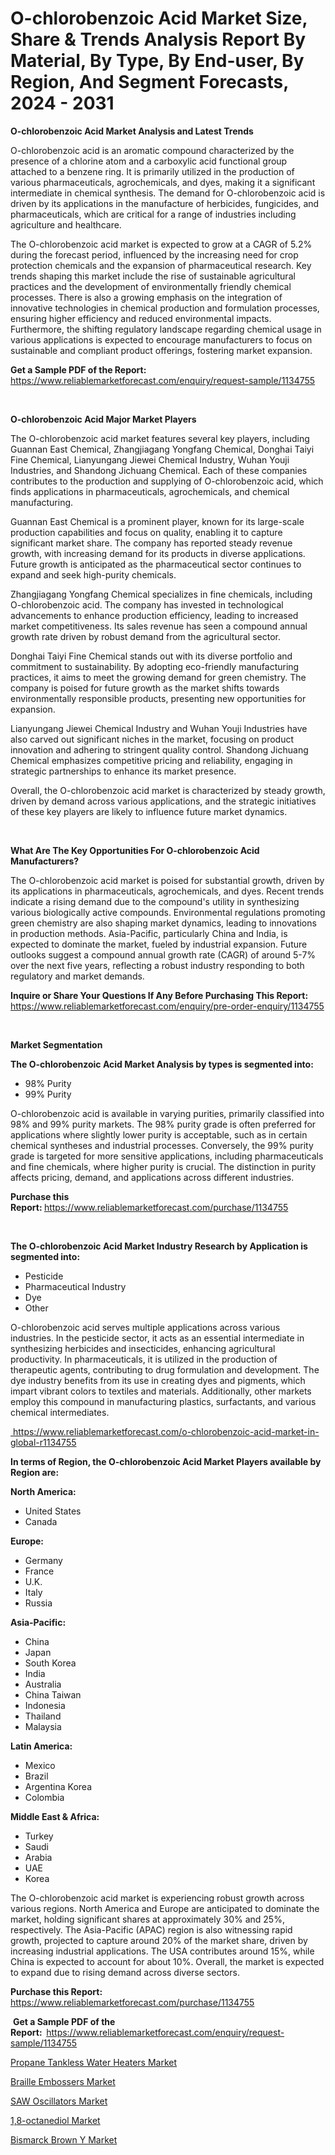 <p><h1>O-chlorobenzoic Acid Market Size, Share & Trends Analysis Report By Material, By Type, By End-user, By Region, And Segment Forecasts, 2024 - 2031</h1></p><p><strong>O-chlorobenzoic Acid Market Analysis and Latest Trends</strong></p>
<p><p>O-chlorobenzoic acid is an aromatic compound characterized by the presence of a chlorine atom and a carboxylic acid functional group attached to a benzene ring. It is primarily utilized in the production of various pharmaceuticals, agrochemicals, and dyes, making it a significant intermediate in chemical synthesis. The demand for O-chlorobenzoic acid is driven by its applications in the manufacture of herbicides, fungicides, and pharmaceuticals, which are critical for a range of industries including agriculture and healthcare.</p><p>The O-chlorobenzoic acid market is expected to grow at a CAGR of 5.2% during the forecast period, influenced by the increasing need for crop protection chemicals and the expansion of pharmaceutical research. Key trends shaping this market include the rise of sustainable agricultural practices and the development of environmentally friendly chemical processes. There is also a growing emphasis on the integration of innovative technologies in chemical production and formulation processes, ensuring higher efficiency and reduced environmental impacts. Furthermore, the shifting regulatory landscape regarding chemical usage in various applications is expected to encourage manufacturers to focus on sustainable and compliant product offerings, fostering market expansion.</p></p>
<p><strong>Get a Sample PDF of the Report:&nbsp;</strong> <a href="https://www.reliablemarketforecast.com/enquiry/request-sample/1134755?utm_campaign=1108&utm_medium=2&utm_source=Github&utm_content=ia&utm_term=18122024&utm_id=o-chlorobenzoic-acid">https://www.reliablemarketforecast.com/enquiry/request-sample/1134755</a></p>
<p>&nbsp;</p>
<p><strong>O-chlorobenzoic Acid Major Market Players</strong></p>
<p><p>The O-chlorobenzoic acid market features several key players, including Guannan East Chemical, Zhangjiagang Yongfang Chemical, Donghai Taiyi Fine Chemical, Lianyungang Jiewei Chemical Industry, Wuhan Youji Industries, and Shandong Jichuang Chemical. Each of these companies contributes to the production and supplying of O-chlorobenzoic acid, which finds applications in pharmaceuticals, agrochemicals, and chemical manufacturing.</p><p>Guannan East Chemical is a prominent player, known for its large-scale production capabilities and focus on quality, enabling it to capture significant market share. The company has reported steady revenue growth, with increasing demand for its products in diverse applications. Future growth is anticipated as the pharmaceutical sector continues to expand and seek high-purity chemicals.</p><p>Zhangjiagang Yongfang Chemical specializes in fine chemicals, including O-chlorobenzoic acid. The company has invested in technological advancements to enhance production efficiency, leading to increased market competitiveness. Its sales revenue has seen a compound annual growth rate driven by robust demand from the agricultural sector.</p><p>Donghai Taiyi Fine Chemical stands out with its diverse portfolio and commitment to sustainability. By adopting eco-friendly manufacturing practices, it aims to meet the growing demand for green chemistry. The company is poised for future growth as the market shifts towards environmentally responsible products, presenting new opportunities for expansion.</p><p>Lianyungang Jiewei Chemical Industry and Wuhan Youji Industries have also carved out significant niches in the market, focusing on product innovation and adhering to stringent quality control. Shandong Jichuang Chemical emphasizes competitive pricing and reliability, engaging in strategic partnerships to enhance its market presence.</p><p>Overall, the O-chlorobenzoic acid market is characterized by steady growth, driven by demand across various applications, and the strategic initiatives of these key players are likely to influence future market dynamics.</p></p>
<p>&nbsp;</p>
<p><strong>What Are The Key Opportunities For O-chlorobenzoic Acid Manufacturers?</strong></p>
<p><p>The O-chlorobenzoic acid market is poised for substantial growth, driven by its applications in pharmaceuticals, agrochemicals, and dyes. Recent trends indicate a rising demand due to the compound's utility in synthesizing various biologically active compounds. Environmental regulations promoting green chemistry are also shaping market dynamics, leading to innovations in production methods. Asia-Pacific, particularly China and India, is expected to dominate the market, fueled by industrial expansion. Future outlooks suggest a compound annual growth rate (CAGR) of around 5-7% over the next five years, reflecting a robust industry responding to both regulatory and market demands.</p></p>
<p><strong>Inquire or Share Your Questions If Any Before Purchasing This Report:</strong> <a href="https://www.reliablemarketforecast.com/enquiry/pre-order-enquiry/1134755?utm_campaign=1108&utm_medium=2&utm_source=Github&utm_content=ia&utm_term=18122024&utm_id=o-chlorobenzoic-acid">https://www.reliablemarketforecast.com/enquiry/pre-order-enquiry/1134755</a></p>
<p>&nbsp;</p>
<p><strong>Market Segmentation</strong></p>
<p><strong>The O-chlorobenzoic Acid Market Analysis by types is segmented into:</strong></p>
<p><ul><li>98% Purity</li><li>99% Purity</li></ul></p>
<p><p>O-chlorobenzoic acid is available in varying purities, primarily classified into 98% and 99% purity markets. The 98% purity grade is often preferred for applications where slightly lower purity is acceptable, such as in certain chemical syntheses and industrial processes. Conversely, the 99% purity grade is targeted for more sensitive applications, including pharmaceuticals and fine chemicals, where higher purity is crucial. The distinction in purity affects pricing, demand, and applications across different industries.</p></p>
<p><strong>Purchase this Report:&nbsp;</strong><a href="https://www.reliablemarketforecast.com/purchase/1134755?utm_campaign=1108&utm_medium=2&utm_source=Github&utm_content=ia&utm_term=18122024&utm_id=o-chlorobenzoic-acid">https://www.reliablemarketforecast.com/purchase/1134755</a></p>
<p>&nbsp;</p>
<p><strong>The O-chlorobenzoic Acid Market Industry Research by Application is segmented into:</strong></p>
<p><ul><li>Pesticide</li><li>Pharmaceutical Industry</li><li>Dye</li><li>Other</li></ul></p>
<p><p>O-chlorobenzoic acid serves multiple applications across various industries. In the pesticide sector, it acts as an essential intermediate in synthesizing herbicides and insecticides, enhancing agricultural productivity. In pharmaceuticals, it is utilized in the production of therapeutic agents, contributing to drug formulation and development. The dye industry benefits from its use in creating dyes and pigments, which impart vibrant colors to textiles and materials. Additionally, other markets employ this compound in manufacturing plastics, surfactants, and various chemical intermediates.</p></p>
<p><a href="https://www.reliablemarketforecast.com/o-chlorobenzoic-acid-market-in-global-r1134755?utm_campaign=1108&utm_medium=2&utm_source=Github&utm_content=ia&utm_term=18122024&utm_id=o-chlorobenzoic-acid">&nbsp;https://www.reliablemarketforecast.com/o-chlorobenzoic-acid-market-in-global-r1134755</a></p>
<p><strong>In terms of Region, the O-chlorobenzoic Acid Market Players available by Region are:</strong></p>
<p>
    <p> <strong> North America: </strong>
        <ul>
            <li>United States</li>
            <li>Canada</li>
        </ul>
        </p> 
    <p> <strong> Europe: </strong>
        <ul>
            <li>Germany</li>
            <li>France</li>
            <li>U.K.</li>
            <li>Italy</li>
            <li>Russia</li>
        </ul>
        </p> 
    <p> <strong> Asia-Pacific: </strong>
        <ul>
            <li>China</li>
            <li>Japan</li>
            <li>South Korea</li>
            <li>India</li>
            <li>Australia</li>
            <li>China Taiwan</li>
            <li>Indonesia</li>
            <li>Thailand</li>
            <li>Malaysia</li>
        </ul>
        </p> 
    <p> <strong> Latin America: </strong>
        <ul>
            <li>Mexico</li>
            <li>Brazil</li>
            <li>Argentina Korea</li>
            <li>Colombia</li>
        </ul>
        </p> 
    <p> <strong> Middle East & Africa: </strong>
        <ul>
            <li>Turkey</li>
            <li>Saudi</li>
            <li>Arabia</li>
            <li>UAE</li>
            <li>Korea</li>
        </ul>
    </p>
    </p>
<p><p>The O-chlorobenzoic acid market is experiencing robust growth across various regions. North America and Europe are anticipated to dominate the market, holding significant shares at approximately 30% and 25%, respectively. The Asia-Pacific (APAC) region is also witnessing rapid growth, projected to capture around 20% of the market share, driven by increasing industrial applications. The USA contributes around 15%, while China is expected to account for about 10%. Overall, the market is expected to expand due to rising demand across diverse sectors.</p></p>
<p><strong>Purchase this Report: </strong><a href="https://www.reliablemarketforecast.com/purchase/1134755?utm_campaign=1108&utm_medium=2&utm_source=Github&utm_content=ia&utm_term=18122024&utm_id=o-chlorobenzoic-acid">https://www.reliablemarketforecast.com/purchase/1134755</a></p>
<p>&nbsp;<strong>Get a Sample PDF of the Report:&nbsp;&nbsp;</strong><a href="https://www.reliablemarketforecast.com/enquiry/request-sample/1134755?utm_campaign=1108&utm_medium=2&utm_source=Github&utm_content=ia&utm_term=18122024&utm_id=o-chlorobenzoic-acid">https://www.reliablemarketforecast.com/enquiry/request-sample/1134755</a></p>
<p><strong></strong></p>
<p><p><a href="https://www.linkedin.com/pulse/financial-insights-market-potential-propane-tankless-water-tlb4e?utm_campaign=1108&utm_medium=2&utm_source=Github&utm_content=ia&utm_term=18122024&utm_id=o-chlorobenzoic-acid">Propane Tankless Water Heaters Market</a></p><p><a href="https://www.linkedin.com/pulse/whats-driving-braille-embossers-market-cagr-126-expected-from-yjqye?utm_campaign=1108&utm_medium=2&utm_source=Github&utm_content=ia&utm_term=18122024&utm_id=o-chlorobenzoic-acid">Braille Embossers Market</a></p><p><a href="https://www.linkedin.com/pulse/growth-potential-market-share-analysis-saw-oscillators-rd5pe?utm_campaign=1108&utm_medium=2&utm_source=Github&utm_content=ia&utm_term=18122024&utm_id=o-chlorobenzoic-acid">SAW Oscillators Market</a></p><p><a href="https://github.com/CliffMedina6/Market-Research-Report-List-7/blob/main/18-octanediol-market.md?utm_campaign=1108&utm_medium=2&utm_source=Github&utm_content=ia&utm_term=18122024&utm_id=o-chlorobenzoic-acid">1,8-octanediol Market</a></p><p><a href="https://www.linkedin.com/pulse/f-my-mkt-intel-xkfif?utm_campaign=1108&utm_medium=2&utm_source=Github&utm_content=ia&utm_term=18122024&utm_id=o-chlorobenzoic-acid">Bismarck Brown Y Market</a></p></p>